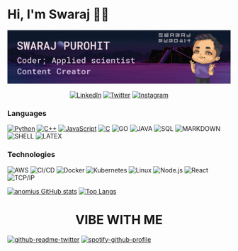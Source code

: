 # Hi, I'm Swaraj 👋🏻

<img src="Artboard 1savvy_head.png" style="zoom:150%;" />

<div align="center">
   <p><a href="https://www.linkedin.com/in/swaraj-purohit-718033194/" target="_blank"><img alt="LinkedIn" src="https://img.shields.io/badge/linkedin-%230077B5.svg?&style=for-the-badge&logo=linkedin&logoColor=white" /></a> 
   <a href="https://twitter.com/swarajpurohit" target="_blank"><img alt="Twitter" src="https://img.shields.io/badge/twitter-%231DA1F2.svg?&style=for-the-badge&logo=twitter&logoColor=white" /></a> 
   <a href="https://www.instagram.com/savvy_the_fatnerd/" target="_blank"><img alt = "Instagram" src="https://img.shields.io/badge/instagram-%23E4405F.svg?&style=for-the-badge&logo=instagram&logoColor=white" /></a>
</p>
</div>


### Languages

[![Python](https://img.shields.io/badge/python%20-%2314354C.svg?&style=for-the-badge&logo=python&logoColor=white)](https://github.com/anomius?tab=repositories&q=&type=&language=python)
[![C++](https://img.shields.io/badge/c++%20-%2300599C.svg?&style=for-the-badge&logo=c%2B%2B&ogoColor=white)](https://github.com/anomius?tab=repositories&q=&type=&language=cpp)
[![JavaScript](https://img.shields.io/badge/javascript%20-%23323330.svg?&style=for-the-badge&logo=javascript&logoColor=%23F7DF1E)](https://github.com/anomius?tab=repositories&q=&type=&language=javascript)
[![C](https://img.shields.io/badge/c%20-%2300599C.svg?&style=for-the-badge&logo=c&logoColor=white)](https://github.com/anomius?tab=repositories&q=&type=&language=c)
![GO](https://img.shields.io/badge/go-%2300ADD8.svg?&style=for-the-badge&logo=go&logoColor=white)
![JAVA](https://img.shields.io/badge/java-%23ED8B00.svg?&style=for-the-badge&logo=java&logoColor=white)
![SQL](https://img.shields.io/badge/mysql-%2300f.svg?&style=for-the-badge&logo=mysql&logoColor=white)
![MARKDOWN](https://img.shields.io/badge/markdown-%23000000.svg?&style=for-the-badge&logo=markdown&logoColor=white)
![SHELL](https://img.shields.io/badge/shell_script%20-%23121011.svg?&style=for-the-badge&logo=gnu-bash&logoColor=white)
![LATEX](https://img.shields.io/badge/latex%20-%23008080.svg?&style=for-the-badge&logo=latex&logoColor=white)



### Technologies

![AWS](https://img.shields.io/badge/-AWS-000?&logo=Amazon-AWS&logoColor=FF9900)
![CI/CD](https://img.shields.io/badge/-CI%2FCD-000?&logo=CircleCI&logoColor=888)
![Docker](https://img.shields.io/badge/-Docker-000?&logo=Docker)
![Kubernetes](https://img.shields.io/badge/-Kubernetes-000?&logo=Kubernetes)
![Linux](https://img.shields.io/badge/-Linux-000?&logo=Linux&logoColor=FCC624)
![Node.js](https://img.shields.io/badge/-Node.js-000?&logo=node.js)
![React](https://img.shields.io/badge/-React-000?&logo=React)
![TCP/IP](https://img.shields.io/badge/-TCP%2FIP-000?&logo=Cisco)

[![anomius GitHub stats](https://github-readme-stats.vercel.app/api?username=anomius&count_private=true&theme=synthwave&include_all_commits=true&custom_title=how's+your+boy+savvy+doing)](https://github.com/anomius)
[![Top Langs](https://github-readme-stats.vercel.app/api/top-langs/?username=anomius&layout=compact&theme=synthwave)](https://github.com/anomius)




<h1 align= center> VIBE WITH ME</h1>

[![github-readme-twitter](https://github-readme-twitter.gazf.vercel.app/api?id=swarajpurohit&show_reply=off)](https://twitter.com/swarajpurohit) 
[![spotify-github-profile](https://spotify-github-profile.vercel.app/api/view?uid=31zxgih52pzczqo7zks6p2z2ebgm&cover_image=true&theme=default)](https://spotify-github-profile.vercel.app/api/view?uid=31zxgih52pzczqo7zks6p2z2ebgm&redirect=true)

